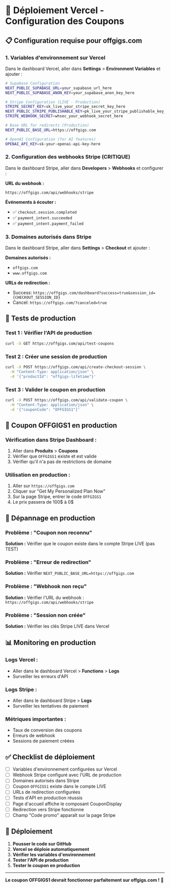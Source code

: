 # 🚀 Déploiement Vercel - Configuration des Coupons

## 📋 Configuration requise pour offgigs.com

### 1. Variables d'environnement sur Vercel

Dans le dashboard Vercel, aller dans **Settings** > **Environment Variables** et ajouter :

```bash
# Supabase Configuration
NEXT_PUBLIC_SUPABASE_URL=your_supabase_url_here
NEXT_PUBLIC_SUPABASE_ANON_KEY=your_supabase_anon_key_here

# Stripe Configuration (LIVE - Production)
STRIPE_SECRET_KEY=sk_live_your_stripe_secret_key_here
NEXT_PUBLIC_STRIPE_PUBLISHABLE_KEY=pk_live_your_stripe_publishable_key_here
STRIPE_WEBHOOK_SECRET=whsec_your_webhook_secret_here

# Base URL for redirects (Production)
NEXT_PUBLIC_BASE_URL=https://offgigs.com

# OpenAI Configuration (for AI features)
OPENAI_API_KEY=sk-your-openai-api-key-here
```

### 2. Configuration des webhooks Stripe (CRITIQUE)

Dans le dashboard Stripe, aller dans **Developers** > **Webhooks** et configurer :

**URL du webhook :**
```
https://offgigs.com/api/webhooks/stripe
```

**Événements à écouter :**
- ✅ `checkout.session.completed`
- ✅ `payment_intent.succeeded`
- ✅ `payment_intent.payment_failed`

### 3. Domaines autorisés dans Stripe

Dans le dashboard Stripe, aller dans **Settings** > **Checkout** et ajouter :

**Domaines autorisés :**
- `offgigs.com`
- `www.offgigs.com`

**URLs de redirection :**
- Success: `https://offgigs.com/dashboard?success=true&session_id={CHECKOUT_SESSION_ID}`
- Cancel: `https://offgigs.com/?canceled=true`

## 🧪 Tests de production

### Test 1 : Vérifier l'API de production
```bash
curl -X GET https://offgigs.com/api/test-coupons
```

### Test 2 : Créer une session de production
```bash
curl -X POST https://offgigs.com/api/create-checkout-session \
  -H "Content-Type: application/json" \
  -d '{"productId": "offgigs-lifetime"}'
```

### Test 3 : Valider le coupon en production
```bash
curl -X POST https://offgigs.com/api/validate-coupon \
  -H "Content-Type: application/json" \
  -d '{"couponCode": "OFFGIGS1"}'
```

## 🎯 Coupon OFFGIGS1 en production

### Vérification dans Stripe Dashboard :
1. Aller dans **Produits** > **Coupons**
2. Vérifier que `OFFGIGS1` existe et est valide
3. Vérifier qu'il n'a pas de restrictions de domaine

### Utilisation en production :
1. Aller sur `https://offgigs.com`
2. Cliquer sur "Get My Personalized Plan Now"
3. Sur la page Stripe, entrer le code `OFFGIGS1`
4. Le prix passera de 100$ à 0$

## 🔧 Dépannage en production

### Problème : "Coupon non reconnu"
**Solution :** Vérifier que le coupon existe dans le compte Stripe LIVE (pas TEST)

### Problème : "Erreur de redirection"
**Solution :** Vérifier `NEXT_PUBLIC_BASE_URL=https://offgigs.com`

### Problème : "Webhook non reçu"
**Solution :** Vérifier l'URL du webhook : `https://offgigs.com/api/webhooks/stripe`

### Problème : "Session non créée"
**Solution :** Vérifier les clés Stripe LIVE dans Vercel

## 📊 Monitoring en production

### Logs Vercel :
- Aller dans le dashboard Vercel > **Functions** > **Logs**
- Surveiller les erreurs d'API

### Logs Stripe :
- Aller dans le dashboard Stripe > **Logs**
- Surveiller les tentatives de paiement

### Métriques importantes :
- Taux de conversion des coupons
- Erreurs de webhook
- Sessions de paiement créées

## ✅ Checklist de déploiement

- [ ] Variables d'environnement configurées sur Vercel
- [ ] Webhook Stripe configuré avec l'URL de production
- [ ] Domaines autorisés dans Stripe
- [ ] Coupon `OFFGIGS1` existe dans le compte LIVE
- [ ] URLs de redirection configurées
- [ ] Tests d'API en production réussis
- [ ] Page d'accueil affiche le composant CouponDisplay
- [ ] Redirection vers Stripe fonctionne
- [ ] Champ "Code promo" apparaît sur la page Stripe

## 🚀 Déploiement

1. **Pousser le code sur GitHub**
2. **Vercel se déploie automatiquement**
3. **Vérifier les variables d'environnement**
4. **Tester l'API de production**
5. **Tester le coupon en production**

---

**Le coupon OFFGIGS1 devrait fonctionner parfaitement sur offgigs.com !** 🎉 
